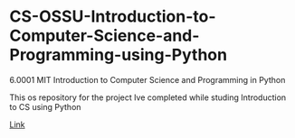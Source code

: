 # CS-OSSU-Introduction-to-Computer-Science-and-Programming-using-Python
6.0001 MIT Introduction to Computer Science and Programming in Python
<p>This os repository for the project Ive completed while studing Introduction to CS using Python</p>
<a href ="https://ocw.mit.edu/courses/6-0001-introduction-to-computer-science-and-programming-in-python-fall-2016/"> Link</a>
